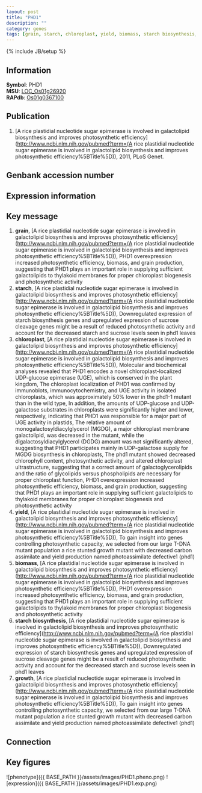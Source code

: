 ```yaml
---
layout: post
title: "PHD1"
description: ""
category: genes
tags: [grain, starch, chloroplast, yield, biomass, starch biosynthesis, growth, Gene]
---
```

{% include JB/setup %}

## Information
__Symbol__: PHD1  
__MSU__: [LOC_Os01g26920](http://rice.plantbiology.msu.edu/cgi-bin/ORF_infopage.cgi?orf=LOC_Os01g26920)  
__RAPdb__: [Os01g0367100](http://rapdb.dna.affrc.go.jp/viewer/gbrowse_details/irgsp1?name=Os01g0367100)  

## Publication
1. [A rice plastidial nucleotide sugar epimerase is involved in galactolipid biosynthesis and improves photosynthetic efficiency](http://www.ncbi.nlm.nih.gov/pubmed?term=(A rice plastidial nucleotide sugar epimerase is involved in galactolipid biosynthesis and improves photosynthetic efficiency%5BTitle%5D)), 2011, PLoS Genet.

## Genbank accession number

## Expression information

## Key message
1. __grain__, [A rice plastidial nucleotide sugar epimerase is involved in galactolipid biosynthesis and improves photosynthetic efficiency](http://www.ncbi.nlm.nih.gov/pubmed?term=(A rice plastidial nucleotide sugar epimerase is involved in galactolipid biosynthesis and improves photosynthetic efficiency%5BTitle%5D)),  PHD1 overexpression increased photosynthetic efficiency, biomass, and grain production, suggesting that PHD1 plays an important role in supplying sufficient galactolipids to thylakoid membranes for proper chloroplast biogenesis and photosynthetic activity
2. __starch__, [A rice plastidial nucleotide sugar epimerase is involved in galactolipid biosynthesis and improves photosynthetic efficiency](http://www.ncbi.nlm.nih.gov/pubmed?term=(A rice plastidial nucleotide sugar epimerase is involved in galactolipid biosynthesis and improves photosynthetic efficiency%5BTitle%5D)),  Downregulated expression of starch biosynthesis genes and upregulated expression of sucrose cleavage genes might be a result of reduced photosynthetic activity and account for the decreased starch and sucrose levels seen in phd1 leaves
3. __chloroplast__, [A rice plastidial nucleotide sugar epimerase is involved in galactolipid biosynthesis and improves photosynthetic efficiency](http://www.ncbi.nlm.nih.gov/pubmed?term=(A rice plastidial nucleotide sugar epimerase is involved in galactolipid biosynthesis and improves photosynthetic efficiency%5BTitle%5D)),  Molecular and biochemical analyses revealed that PHD1 encodes a novel chloroplast-localized UDP-glucose epimerase (UGE), which is conserved in the plant kingdom, The chloroplast localization of PHD1 was confirmed by immunoblots, immunocytochemistry, and UGE activity in isolated chloroplasts, which was approximately 50% lower in the phd1-1 mutant than in the wild type, In addition, the amounts of UDP-glucose and UDP-galactose substrates in chloroplasts were significantly higher and lower, respectively, indicating that PHD1 was responsible for a major part of UGE activity in plastids, The relative amount of monogalactosyldiacylglycerol (MGDG), a major chloroplast membrane galactolipid, was decreased in the mutant, while the digalactosyldiacylglycerol (DGDG) amount was not significantly altered, suggesting that PHD1 participates mainly in UDP-galactose supply for MGDG biosynthesis in chloroplasts, The phd1 mutant showed decreased chlorophyll content, photosynthetic activity, and altered chloroplast ultrastructure, suggesting that a correct amount of galactoglycerolipids and the ratio of glycolipids versus phospholipids are necessary for proper chloroplast function, PHD1 overexpression increased photosynthetic efficiency, biomass, and grain production, suggesting that PHD1 plays an important role in supplying sufficient galactolipids to thylakoid membranes for proper chloroplast biogenesis and photosynthetic activity
4. __yield__, [A rice plastidial nucleotide sugar epimerase is involved in galactolipid biosynthesis and improves photosynthetic efficiency](http://www.ncbi.nlm.nih.gov/pubmed?term=(A rice plastidial nucleotide sugar epimerase is involved in galactolipid biosynthesis and improves photosynthetic efficiency%5BTitle%5D)),  To gain insight into genes controlling photosynthetic capacity, we selected from our large T-DNA mutant population a rice stunted growth mutant with decreased carbon assimilate and yield production named photoassimilate defective1 (phd1)
5. __biomass__, [A rice plastidial nucleotide sugar epimerase is involved in galactolipid biosynthesis and improves photosynthetic efficiency](http://www.ncbi.nlm.nih.gov/pubmed?term=(A rice plastidial nucleotide sugar epimerase is involved in galactolipid biosynthesis and improves photosynthetic efficiency%5BTitle%5D)),  PHD1 overexpression increased photosynthetic efficiency, biomass, and grain production, suggesting that PHD1 plays an important role in supplying sufficient galactolipids to thylakoid membranes for proper chloroplast biogenesis and photosynthetic activity
6. __starch biosynthesis__, [A rice plastidial nucleotide sugar epimerase is involved in galactolipid biosynthesis and improves photosynthetic efficiency](http://www.ncbi.nlm.nih.gov/pubmed?term=(A rice plastidial nucleotide sugar epimerase is involved in galactolipid biosynthesis and improves photosynthetic efficiency%5BTitle%5D)),  Downregulated expression of starch biosynthesis genes and upregulated expression of sucrose cleavage genes might be a result of reduced photosynthetic activity and account for the decreased starch and sucrose levels seen in phd1 leaves
7. __growth__, [A rice plastidial nucleotide sugar epimerase is involved in galactolipid biosynthesis and improves photosynthetic efficiency](http://www.ncbi.nlm.nih.gov/pubmed?term=(A rice plastidial nucleotide sugar epimerase is involved in galactolipid biosynthesis and improves photosynthetic efficiency%5BTitle%5D)),  To gain insight into genes controlling photosynthetic capacity, we selected from our large T-DNA mutant population a rice stunted growth mutant with decreased carbon assimilate and yield production named photoassimilate defective1 (phd1)

## Connection

## Key figures
![phenotype]({{ BASE_PATH }}/assets/images/PHD1.pheno.png)
![expression]({{ BASE_PATH }}/assets/images/PHD1.exp.png)


